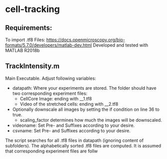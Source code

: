 # cell-tracking

## Requirements:
To import .tf8 Files: https://docs.openmicroscopy.org/bio-formats/5.7.0/developers/matlab-dev.html
Developed and tested with MATLAB R2018b

## TrackIntensity.m
Main Executable. Adjust following variables:
* datapath: Where your experiments are stored. The folder should have two corresponding experiment files:
  * CellCore Image: ending with __1.tf8 
  * Video of the stretched cells: ending with __2.tf8
* Optionally downscale all images by setting the if condition on line 36 to true.
  * scaling_factor determines how much the images will be downscaled.
* videoname: Set Pre- and Suffixes according to your desire.
* csvname: Set Pre- and Suffixes according to your desire.

The script searches for all .tf8 files in datapath (ignoring content of subfolders). The alphabetically sorted .tf8 files are computed. It is assumed that corresponding experiment files are follw
